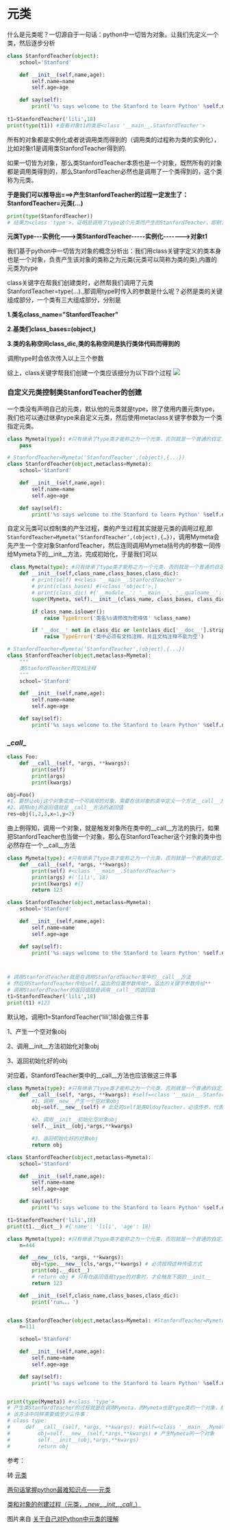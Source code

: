 # 元类

什么是元类呢？一切源自于一句话：python中一切皆为对象。让我们先定义一个类，然后逐步分析

```python
class StanfordTeacher(object):
    school='Stanford'

    def __init__(self,name,age):
        self.name=name
        self.age=age

    def say(self):
        print('%s says welcome to the Stanford to learn Python' %self.name)
        
t1=StanfordTeacher('lili',18)
print(type(t1)) #查看对象t1的类是<class '__main__.StanfordTeacher'>
```

所有的对象都是实例化或者说调用类而得到的（调用类的过程称为类的实例化），比如对象t1是调用类StanfordTeacher得到的.

如果一切皆为对象，那么类StanfordTeacher本质也是一个对象，既然所有的对象都是调用类得到的，那么StanfordTeacher必然也是调用了一个类得到的，这个类称为元类。

**于是我们可以推导出===>产生StanfordTeacher的过程一定发生了：StanfordTeacher=元类(…)**

```python
print(type(StanfordTeacher)) 
# 结果为<class 'type'>，证明是调用了type这个元类而产生的StanfordTeacher，即默认的元类为type
```

**元类Type---实例化--->类StanfordTeacher-----实例化------->对象t1**

我们基于python中一切皆为对象的概念分析出：我们用class关键字定义的类本身也是一个对象，负责产生该对象的类称之为元类(元类可以简称为类的类),内置的元类为type

class关键字在帮我们创建类时，必然帮我们调用了元类StanfordTeacher=type(...).,那调用type时传入的参数是什么呢？必然是类的关键组成部分，一个类有三大组成部分，分别是

**1.类名class_name="StanfordTeacher"**

**2.基类们class_bases=(object,)**

**3.类的名称空间class_dic,类的名称空间是执行类体代码而得到的**

调用type时会依次传入以上三个参数

综上，class关键字帮我们创建一个类应该细分为以下四个过程
![](./picture/元类.png)

### 自定义元类控制类StanfordTeacher的创建

一个类没有声明自己的元类，默认他的元类就是type，除了使用内置元类type，我们也可以通过继承type来自定义元类，然后使用metaclass关键字参数为一个类指定元类。

```python
class Mymeta(type): #只有继承了type类才能称之为一个元类，否则就是一个普通的自定义类
    pass

# StanfordTeacher=Mymeta('StanfordTeacher',(object),{...})
class StanfordTeacher(object,metaclass=Mymeta): 
    school='Stanford'

    def __init__(self,name,age):
        self.name=name
        self.age=age

    def say(self):
        print('%s says welcome to the Stanford to learn Python' %self.name)
```

自定义元类可以控制类的产生过程，类的产生过程其实就是元类的调用过程,即`StanfordTeacher=Mymeta(‘StanfordTeacher’,(object),{…})`，调用Mymeta会先产生一个空对象StanfordTeacher，然后连同调用Mymeta括号内的参数一同传给Mymeta下的__init__方法，完成初始化，于是我们可以
```python
 class Mymeta(type): #只有继承了type类才能称之为一个元类，否则就是一个普通的自定义类
    def __init__(self,class_name,class_bases,class_dic):
        # print(self) #<class '__main__.StanfordTeacher'>
        # print(class_bases) #(<class 'object'>,)
        # print(class_dic) #{'__module__': '__main__', '__qualname__': 'StanfordTeacher', 'school': 'Stanford', '__init__': <function StanfordTeacher.__init__ at 0x102b95ae8>, 'say': <function StanfordTeacher.say at 0x10621c6a8>}
        super(Mymeta, self).__init__(class_name, class_bases, class_dic)  # 重用父类的功能

        if class_name.islower():
            raise TypeError('类名%s请修改为驼峰体' %class_name)

        if '__doc__' not in class_dic or len(class_dic['__doc__'].strip(' \n')) == 0:
            raise TypeError('类中必须有文档注释，并且文档注释不能为空')

# StanfordTeacher=Mymeta('StanfordTeacher',(object),{...})
class StanfordTeacher(object,metaclass=Mymeta): 
    """
    类StanfordTeacher的文档注释
    """
    school='Stanford'

    def __init__(self,name,age):
        self.name=name
        self.age=age

    def say(self):
        print('%s says welcome to the Stanford to learn Python' %self.name)

```

### \__call__

```python
class Foo:
    def __call__(self, *args, **kwargs):
        print(self)
        print(args)
        print(kwargs)

obj=Foo()
#1、要想让obj这个对象变成一个可调用的对象，需要在该对象的类中定义一个方法__call__方法，该方法会在调用对象时自动触发
#2、调用obj的返回值就是__call__方法的返回值
res=obj(1,2,3,x=1,y=2)
```

由上例得知，调用一个对象，就是触发对象所在类中的\_\_call\_\_方法的执行，如果把StanfordTeacher也当做一个对象，那么在StanfordTeacher这个对象的类中也必然存在一个\__call__方法

```python
class Mymeta(type): #只有继承了type类才能称之为一个元类，否则就是一个普通的自定义类
    def __call__(self, *args, **kwargs):
        print(self) #<class '__main__.StanfordTeacher'>
        print(args) #('lili', 18)
        print(kwargs) #{}
        return 123

class StanfordTeacher(object,metaclass=Mymeta):
    school='Stanford'

    def __init__(self,name,age):
        self.name=name
        self.age=age

    def say(self):
        print('%s says welcome to the Stanford to learn Python' %self.name)



# 调用StanfordTeacher就是在调用StanfordTeacher类中的__call__方法
# 然后将StanfordTeacher传给self,溢出的位置参数传给*，溢出的关键字参数传给**
# 调用StanfordTeacher的返回值就是调用__call__的返回值
t1=StanfordTeacher('lili',18)
print(t1) #123

```

默认地，调用t1=StanfordTeacher(‘lili’,18)会做三件事

1、产生一个空对象obj

2、调用__init__方法初始化对象obj

3、返回初始化好的obj

对应着，StanfordTeacher类中的__call__方法也应该做这三件事

```python
class Mymeta(type): #只有继承了type类才能称之为一个元类，否则就是一个普通的自定义类
    def __call__(self, *args, **kwargs): #self=<class '__main__.StanfordTeacher'>
        #1、调用__new__产生一个空对象obj
        obj=self.__new__(self) # 此处的self是类OldoyTeacher，必须传参，代表创建一个StanfordTeacher的对象obj

        #2、调用__init__初始化空对象obj
        self.__init__(obj,*args,**kwargs)

        #3、返回初始化好的对象obj
        return obj

class StanfordTeacher(object,metaclass=Mymeta):
    school='Stanford'

    def __init__(self,name,age):
        self.name=name
        self.age=age

    def say(self):
        print('%s says welcome to the Stanford to learn Python' %self.name)

t1=StanfordTeacher('lili',18)
print(t1.__dict__) #{'name': 'lili', 'age': 18}

```



```python
class Mymeta(type): #只有继承了type类才能称之为一个元类，否则就是一个普通的自定义类
    n=444

    def __new__(cls, *args, **kwargs):
        obj=type.__new__(cls,*args,**kwargs) # 必须按照这种传值方式
        print(obj.__dict__)
        # return obj # 只有在返回值是type的对象时，才会触发下面的__init__
        return 123

    def __init__(self,class_name,class_bases,class_dic):
        print('run。。。')


class StanfordTeacher(object,metaclass=Mymeta): #StanfordTeacher=Mymeta('StanfordTeacher',(object),{...})
    n=111

    school='Stanford'

    def __init__(self,name,age):
        self.name=name
        self.age=age

    def say(self):
        print('%s says welcome to the Stanford to learn Python' %self.name)


print(type(Mymeta)) #<class 'type'>
# 产生类StanfordTeacher的过程就是在调用Mymeta，而Mymeta也是type类的一个对象，那么Mymeta之所以可以调用，一定是在元类type中有一个__call__方法
# 该方法中同样需要做至少三件事：
# class type:
#     def __call__(self, *args, **kwargs): #self=<class '__main__.Mymeta'>
#         obj=self.__new__(self,*args,**kwargs) # 产生Mymeta的一个对象
#         self.__init__(obj,*args,**kwargs) 
#         return obj

```



参考：

转   [元类](https://blog.csdn.net/weixin_45706714/article/details/102768999)

[两句话掌握python最难知识点——元类](https://segmentfault.com/a/1190000011447445)

[类和对象的创建过程（元类，\__new__,\__init_\_,\__call__）](https://www.cnblogs.com/huchong/p/8260151.html)

图片来自 [关于自己对Python中元类的理解](<https://blog.csdn.net/luan7liem/article/details/82192104>)

​	